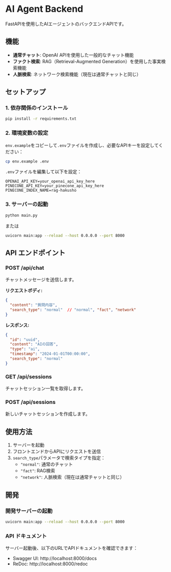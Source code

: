 # AI Agent Backend

FastAPIを使用したAIエージェントのバックエンドAPIです。

## 機能

- **通常チャット**: OpenAI APIを使用した一般的なチャット機能
- **ファクト検索**: RAG（Retrieval-Augmented Generation）を使用した事実検索機能
- **人脈検索**: ネットワーク検索機能（現在は通常チャットと同じ）

## セットアップ

### 1. 依存関係のインストール

```bash
pip install -r requirements.txt
```

### 2. 環境変数の設定

`env.example`をコピーして`.env`ファイルを作成し、必要なAPIキーを設定してください：

```bash
cp env.example .env
```

`.env`ファイルを編集して以下を設定：

```env
OPENAI_API_KEY=your_openai_api_key_here
PINECONE_API_KEY=your_pinecone_api_key_here
PINECONE_INDEX_NAME=rag-hakusho
```

### 3. サーバーの起動

```bash
python main.py
```

または

```bash
uvicorn main:app --reload --host 0.0.0.0 --port 8000
```

## API エンドポイント

### POST /api/chat

チャットメッセージを送信します。

**リクエストボディ:**
```json
{
  "content": "質問内容",
  "search_type": "normal"  // "normal", "fact", "network"
}
```

**レスポンス:**
```json
{
  "id": "uuid",
  "content": "AIの回答",
  "type": "ai",
  "timestamp": "2024-01-01T00:00:00",
  "search_type": "normal"
}
```

### GET /api/sessions

チャットセッション一覧を取得します。

### POST /api/sessions

新しいチャットセッションを作成します。

## 使用方法

1. サーバーを起動
2. フロントエンドからAPIにリクエストを送信
3. `search_type`パラメータで検索タイプを指定：
   - `"normal"`: 通常のチャット
   - `"fact"`: RAG検索
   - `"network"`: 人脈検索（現在は通常チャットと同じ）

## 開発

### 開発サーバーの起動

```bash
uvicorn main:app --reload --host 0.0.0.0 --port 8000
```

### API ドキュメント

サーバー起動後、以下のURLでAPIドキュメントを確認できます：

- Swagger UI: http://localhost:8000/docs
- ReDoc: http://localhost:8000/redoc 